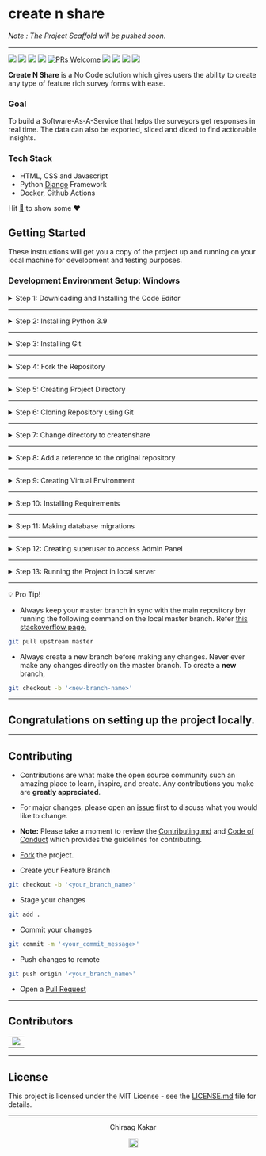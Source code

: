 # create n share

*Note : The Project Scaffold will be pushed soon.*

---


[![](https://img.shields.io/github/license/chiraag-kakar/createnshare?style=for-the-badge)]()
[![](https://img.shields.io/tokei/lines/github/chiraag-kakar/createnshare?label=Lines%20of%20Code&style=for-the-badge)]()
[![](https://img.shields.io/github/issues-raw/chiraag-kakar/createnshare?color=orange&style=for-the-badge)]()
[![](https://img.shields.io/github/issues-closed/chiraag-kakar/createnshare?style=for-the-badge)]()
[![PRs Welcome](https://img.shields.io/badge/PRs-welcome-brightgreen.svg?style=for-the-badge)](https://github.com/chiraag-kakar/createnshare/pulls)
[![](https://img.shields.io/github/issues-pr-closed-raw/chiraag-kakar/createnshare?style=for-the-badge)]()
[![](https://img.shields.io/github/issues-pr/chiraag-kakar/createnshare?style=for-the-badge)]()
[![](https://img.shields.io/github/forks/chiraag-kakar/createnshare?style=for-the-badge)]()
[![](https://img.shields.io/github/stars/chiraag-kakar/createnshare?style=for-the-badge)]()
<!-- [![](https://img.shields.io/website?style=for-the-badge&url=https://sharenlearn.herokuapp.com)](https://sharenlearn.herokuapp.com) -->

**Create N Share** is a No Code solution which gives users the ability to create any type of feature rich survey forms with ease. 

### Goal

To build a Software-As-A-Service that helps the surveyors get responses in real time. The data can also be exported, sliced and diced to find actionable insights.

### Tech Stack

- HTML, CSS and Javascript
- Python <a href="https://docs.djangoproject.com/en/3.1/">Django</a> Framework
- Docker, Github Actions

Hit <a href="#" title="Star Create-N-Share" target="_self">:star2:</a> to show some :heart:

## Getting Started

These instructions will get you a copy of the project up and running on your local machine for development and testing purposes.

### Development Environment Setup: Windows

<details>
<summary>
Step 1: Downloading and Installing the Code Editor
</summary>
<br>
You can install any one of the following code editors.
<br><br>
<ul>
<li><a href="https://code.visualstudio.com/">Visual Studio Code</a></li>
<li><a href="https://www.sublimetext.com/3">Sublime Text 3</a></li>
<li><a href="https://atom.io/">Atom</a></li>
</details>

---

<details>
<summary>
Step 2: Installing Python 3.9
</summary>
<br>
Download <a href="https://www.python.org/downloads/">Python 3.9 </a>
<br><br>
<ul>
<li>Download the Windows x86-64 executable installer for the 64-bit version of Windows</li>
<li>Download the Windows x86 executable installer for the 32-bit version of Windows.</li>
<li>Make sure to check '<b>Add Python 3.9 to Path</b>' in the setup window of the Installer.</li>
</ul>

Verify the installation from the command prompt (Terminal) using the following command,

```bash
python --version
```

Installed version of python will be printed.
</details>

---

<details>
<summary>
Step 3: Installing Git
</summary>
<br>
Download <a href="https://git-scm.com/downloads">Git</a>
</details>

---

<details>
<summary>
Step 4: Fork the Repository
</summary>
<br>
Click on <a href="#" target="_self"><img src="https://user-images.githubusercontent.com/63921263/110382285-b07bba80-8080-11eb-8407-d354849c1753.png" width="16"></img></a> to fork <a href="https://github.com/chiraag-kakar/createnshare">this</a> repsository
</details>

---

<details>
<summary>
Step 5: Creating Project Directory
</summary>
<br>
Note: We're creating project directory on the desktop for easy and fast access.
<br><br>

```bash
cd desktop

mkdir myprojects

cd myprojects
```
</details>

---

<details>
<summary>
Step 6: Cloning Repository using Git
</summary>
<br>

```bash
git clone https://github.com/'<your-github-username>'/createnshare.git
```
</details>

---

<details>
<summary>
Step 7: Change directory to createnshare
</summary>
<br>

```bash
cd createnshare
```
</details>

---

<details>
<summary>
Step 8: Add a reference to the original repository
</summary>
<br>

```bash
git remote add upstream https://github.com/chiraag-kakar/createnshare.git
```
</details>

---

<details>
<summary>
Step 9: Creating Virtual Environment
</summary>
<br>
Install virtualenv
<br><br>

```bash
pip3 install virtualenv
```

Creating Virtual Environment named `myvenv`

```bash
virtualenv myvenv -p python3.9
```

To Activate `myvenv`

```bash
myvenv\Scripts\activate
```

To deactivate `myvenv`

```bash
deactivate
```
</details>

---

<details>
<summary>
Step 10: Installing Requirements
</summary>
<br>
Note: Before installing requirements, Make sure Virtual Environment is activated.
<br><br>

```bash
pip install -r requirements.txt
```
</details>

---

<details>
<summary>
Step 11: Making database migrations
</summary>
<br>

```bash
python manage.py makemigrations
python manage.py migrate
```
</details>

---

<details>
<summary>
Step 12: Creating superuser to access Admin Panel
</summary>
<br>

```bash
python manage.py createsuperuser
```
</details>

---

<details>
<summary>
Step 13: Running the Project in local server
</summary>
<br>
<b>Note:</b> Before running the project in local server, Make sure you activate the Virtual Environment.
<br><br>

```bash
python manage.py runserver
```
</details>

---

:bulb: Pro Tip!

* Always keep your master branch in sync with the main repository byr running the following command on the local master branch. Refer <a href="https://stackoverflow.com/questions/7244321/how-do-i-update-or-sync-a-forked-repository-on-github#:~:text=git%20remote%20add%20upstream%20https://github.com/whoever/whatever.git">this stackoverflow page.</a>

```bash
git pull upstream master
```

* Always create a new branch before making any changes. Never ever make any changes directly on the master branch. To create a **new** branch,

```bash
git checkout -b '<new-branch-name>'
```

---

## Congratulations on setting up the project locally.

---

## Contributing

* Contributions are what make the open source community such an amazing place to learn, inspire, and create. Any contributions you make are **greatly appreciated**.

* For major changes, please open an <a href="https://github.com/chiraag-kakar/createnshare/issues">issue</a> first to discuss what you would like to change.

* **Note:** Please take a moment to review the <a href="https://github.com/chiraag-kakar/createnshare/blob/master/Contributing.md">Contributing.md</a> and <a href="https://github.com/chiraag-kakar/createnshare/blob/master/code_of_conduct.md">Code of Conduct</a> which provides the guidelines for contributing.

* <a href="#" target="_self">Fork</a> the project.
* Create your Feature Branch
```bash
git checkout -b '<your_branch_name>'
```
* Stage your changes
```bash
git add .
```
* Commit your changes
```bash
git commit -m '<your_commit_message>'
```
* Push changes to remote
```bash
git push origin '<your_branch_name>'
```
* Open a <a href="https://github.com/chiraag-kakar/createnshare/pulls">Pull Request</a>

---

## Contributors
<table>
  <tr>
    <td>
	  <a href="https://github.com/chiraag-kakar/createnshare/graphs/contributors">
        <img src="https://contrib.rocks/image?repo=chiraag-kakar/createnshare" />
      </a>
    </td>
  </tr>
</table>

---

## License

This project is licensed under the MIT License - see the <a href="https://github.com/chiraag-kakar/createnshare/blob/master/LICENSE">LICENSE.md</a> file for details.

---

<p align="center">Chiraag Kakar</p>
<p align="center">
<a href="https://github.com/chiraag-kakar/">
<img src="https://user-images.githubusercontent.com/58631762/120077716-60cded80-c0c9-11eb-983d-80dfa5862d8a.png" width="19">
</a>
</p>

